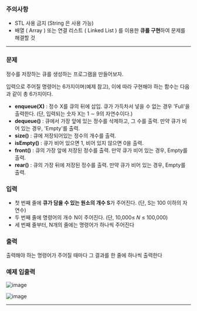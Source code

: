 ### 주의사항

- STL 사용 금지 (String 은 사용 가능)
- 배열 ( Array ) 또는 연결 리스트 ( Linked List ) 를 이용한 **큐를 구현**하여 문제를 해결할 것

---

### 문제

정수를 저장하는 큐를 생성하는 프로그램을 만들어보자.

입력으로 주어질 명령어는 6가지이며(예제 참고), 이에 따라 구현해야 하는 함수는 다음과 같이 총 6가지이다.

- **enqueue(X)** : 정수 X를 큐의 뒤에 삽입. 큐가 가득차서 넣을 수 없는 경우 'Full'을 출력한다. (단, 입력되는 숫자 X는 1 ∼ 9의 자연수이다.)
- **dequeue()** : 큐에서 가장 앞에 있는 정수를 삭제하고, 그 수를 출력. 만약 큐가 비어 있는 경우, 'Empty'를 출력.
- **size()** : 큐에 저장되어있는 정수의 개수를 출력.
- **isEmpty()** : 큐가 비어 있으면 1, 비어 있지 않으면 0을 출력.
- **front()** : 큐의 가장 앞에 저장된 정수를 출력. 만약 큐가 비어 있는 경우, Empty를 출력.
- **rear()** : 큐의 가장 뒤에 저장된 정수를 출력. 만약 큐가 비어 있는 경우, Empty를 출력.

### 입력

- 첫 번째 줄에 **큐가 담을 수 있는 원소의 개수 S**가 주어진다. (단, S는 100 이하의 자연수)
- 두 번째 줄에 명령어의 개수 N이 주어진다. (단, 10,000≤ 𝑁 ≤ 100,000)
- 세 번째 줄부터, N개의 줄에는 명령어가 하나씩 주어진다

### 출력

출력해야 하는 명령어가 주어질 때마다 그 결과를 한 줄에 하나씩 출력한다

### 예제 입출력

![image](https://github.com/pastjung/DataStructure/assets/87860163/21aa6c5a-5129-4022-9164-2225dc25770d)

![image](https://github.com/pastjung/DataStructure/assets/87860163/d59f273b-bb91-40c0-bf49-1801eb65a5c2)

---
